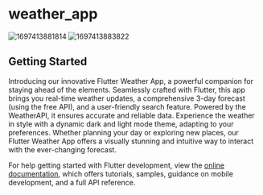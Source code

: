 # weather_app

![1697413881814](https://github.com/ilyesksr/weather_app/assets/112196732/8dc09fb0-ad4b-4402-89af-a26c9cca02e8)
![1697413883822](https://github.com/ilyesksr/weather_app/assets/112196732/2e150863-f1c4-40ac-8462-1b371c128385)
## Getting Started
Introducing our innovative Flutter Weather App, a powerful companion for staying ahead of the elements. Seamlessly crafted with Flutter, this app brings you real-time weather updates, a comprehensive 3-day forecast (using the free API), and a user-friendly search feature. Powered by the WeatherAPI, it ensures accurate and reliable data. Experience the weather in style with a dynamic dark and light mode theme, adapting to your preferences. Whether planning your day or exploring new places, our Flutter Weather App offers a visually stunning and intuitive way to interact with the ever-changing forecast.

For help getting started with Flutter development, view the
[online documentation](https://docs.flutter.dev/), which offers tutorials,
samples, guidance on mobile development, and a full API reference.
